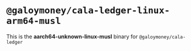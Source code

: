 # `@galoymoney/cala-ledger-linux-arm64-musl`

This is the **aarch64-unknown-linux-musl** binary for `@galoymoney/cala-ledger`

